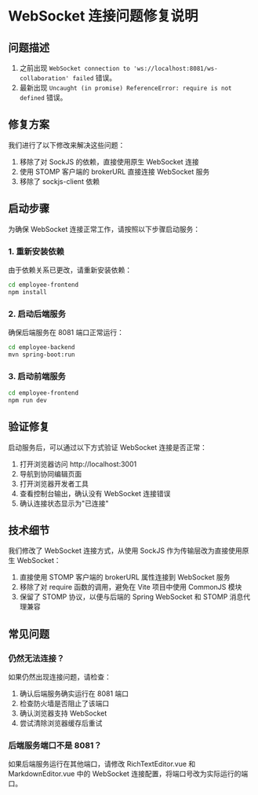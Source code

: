 # WebSocket 连接问题修复说明

## 问题描述

1. 之前出现 `WebSocket connection to 'ws://localhost:8081/ws-collaboration' failed` 错误。
2. 最新出现 `Uncaught (in promise) ReferenceError: require is not defined` 错误。

## 修复方案

我们进行了以下修改来解决这些问题：

1. 移除了对 SockJS 的依赖，直接使用原生 WebSocket 连接
2. 使用 STOMP 客户端的 brokerURL 直接连接 WebSocket 服务
3. 移除了 sockjs-client 依赖

## 启动步骤

为确保 WebSocket 连接正常工作，请按照以下步骤启动服务：

### 1. 重新安装依赖

由于依赖关系已更改，请重新安装依赖：

```bash
cd employee-frontend
npm install
```

### 2. 启动后端服务

确保后端服务在 8081 端口正常运行：

```bash
cd employee-backend
mvn spring-boot:run
```

### 3. 启动前端服务

```bash
cd employee-frontend
npm run dev
```

## 验证修复

启动服务后，可以通过以下方式验证 WebSocket 连接是否正常：

1. 打开浏览器访问 http://localhost:3001
2. 导航到协同编辑页面
3. 打开浏览器开发者工具
4. 查看控制台输出，确认没有 WebSocket 连接错误
5. 确认连接状态显示为"已连接"

## 技术细节

我们修改了 WebSocket 连接方式，从使用 SockJS 作为传输层改为直接使用原生 WebSocket：

1. 直接使用 STOMP 客户端的 brokerURL 属性连接到 WebSocket 服务
2. 移除了对 require 函数的调用，避免在 Vite 项目中使用 CommonJS 模块
3. 保留了 STOMP 协议，以便与后端的 Spring WebSocket 和 STOMP 消息代理兼容

## 常见问题

### 仍然无法连接？

如果仍然出现连接问题，请检查：

1. 确认后端服务确实运行在 8081 端口
2. 检查防火墙是否阻止了该端口
3. 确认浏览器支持 WebSocket
4. 尝试清除浏览器缓存后重试

### 后端服务端口不是 8081？

如果后端服务运行在其他端口，请修改 RichTextEditor.vue 和 MarkdownEditor.vue 中的 WebSocket 连接配置，将端口号改为实际运行的端口。